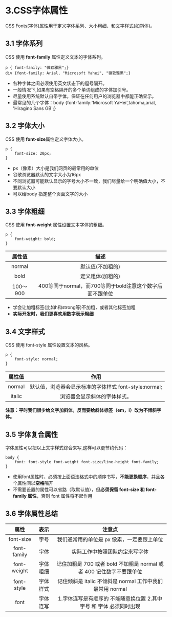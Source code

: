 # 3.CSS字体属性

CSS Fonts(字体)属性用于定义字体系列、大小粗细、和文字样式(如斜体)。

## 3.1 字体系列

CSS 使用 **font-family** 属性定义文本的字体系列。

    p { font-fanily: "微软雅黑";}
    div {font-family: Arial, "Microsoft Yahei", "徽软雅黑";}

* 各种字体之间必须使用英文状态下的逗号隔开。
* 一般情况下,如果有空格隔开的多个单词组成的字体加引号。
* 尽量使用系统默认自带字体，保证在任何用户的浏览器中都能正确显示。
* 最常见的几个字体：body {font-family:'Microsoft YaHei',tahoma,arial, 'Hiragino Sans GB';}

## 3.2 字体大小

CSS 使用 **font-size**属性定义字体大小。

    p {
        font-size: 20px;
    }

* px（像素）大小是我们网页的最常用的单位
* 谷歌浏览器默认的文字大小为16px
* 不同浏览器可能默认显示的字号大小不一致，我们尽量给一个明确值大小，不要默认大小
* 可以给body 指定整个页面文字的大小

## 3.3 字体粗细

CSS 使用 **font-weight** 属性设置文本字体的粗细。

    p {
        font-weight: bold;
    }

|属性值|描述|
|:-:|:-:|
|normal|默认值(不加粗的)|
|bold|定义粗体(加粗的)|
|100～900|400等同于normal，而700等同于bold注意这个数字后面不跟单位|

* 学会让加粗标签(比如h和strong等)不加粗，或者其他标签加粗
* **实际开发时，我们更喜欢用数字表示粗细**

## 3.4 文字样式

CSS 使用 font-style 属性设置文本的风格。

    p {
        font-style: normal;
    }

|属性值|作用|
|:-:|:-:|
|normal|默认值，浏览器会显示标准的字体样式 font-style:normal;|
|italic|浏览器会显示斜体的字体样式。|

**注意：平时我们很少给文字加斜体，反而要给斜体标签（em，i）改为不倾斜字体。**

## 3.5 字体复合属性

字体属性可以把以上文字样式综合来写,这样可以更节约代码：

    body {
        font: font-style font-weight font-size/line-height font-family;
    }

* 使用font属性时，必须按上面语法格式中的顺序书写，**不能更换顺序**，并且各个厲性间以**空格**隔开
* 不需要设置的属性可以省路（取默认值），但**必须保留 font-size 和 font-family 属性**，否则 font 属性将不起作用

## 3.6 字体属性总结

|属性|表示|注意点|
|:-:|:-:|:-:|
|font-size|字号|我们通常用的单位是 px 像素，一定要跟上单位|
|font-family|字体|实际工作中按照团队约定来写字体|
|font-weight|字体粗细|记住加粗是 700 或者 bold 不加粗是 normal 或者 400 记住数字不要跟单位|
|font-style|字体样式|记住倾斜是 italic 不倾斜是 normal 工作中我们最常用 normal|
|font|字体连写|1.字体连写是有顺序的 不能随意换位置 2.其中 字号 和 字体 必须同时出现|

